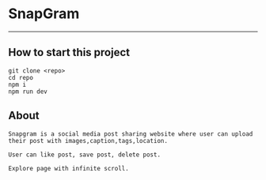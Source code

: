 # SnapGram

---

## How to start this project

```
git clone <repo>
cd repo
npm i
npm run dev
```

## About

```
Snapgram is a social media post sharing website where user can upload their post with images,caption,tags,location.

User can like post, save post, delete post.

Explore page with infinite scroll.
```
